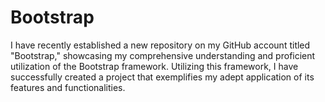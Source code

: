 # Bootstrap

I have recently established a new repository on my GitHub account titled "Bootstrap," showcasing my comprehensive understanding and proficient utilization of the Bootstrap framework. Utilizing this framework, I have successfully created a project that exemplifies my adept application of its features and functionalities.





